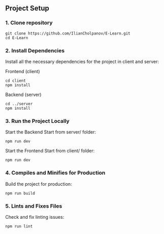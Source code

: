 ## Project Setup

### 1. Clone repository
```
git clone https://github.com/IlianCholpanov/E-Learn.git
cd E-Learn
```

### 2. Install Dependencies
Install all the necessary dependencies for the project in client and server:

Frontend (client)
```
cd client
npm install
```
Backend (server)
```
cd ../server
npm install
```

### 3. Run the Project Locally
Start the Backend
Start from server/ folder:

```
npm run dev
```

Start the Frontend
Start from client/ folder:

```
npm run dev
```

### 4. Compiles and Minifies for Production
Build the project for production:

```
npm run build
```

### 5. Lints and Fixes Files
Check and fix linting issues:

```
npm run lint
```
